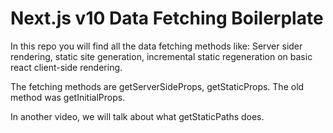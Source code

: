# Next.js v10 Data Fetching Boilerplate

In this repo you will find all the data fetching methods like:
Server sider rendering, static site generation, incremental static regeneration on basic react client-side rendering.

The fetching methods are getServerSideProps, getStaticProps. The old method was getInitialProps.

In another video, we will talk about what getStaticPaths does.
